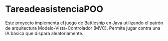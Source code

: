 # TareadeasistenciaPOO
Este proyecto implementa el juego de Battleship en Java utilizando el patrón de arquitectura Modelo-Vista-Controlador (MVC). Permite jugar contra una IA básica que dispara aleatoriamente. 

